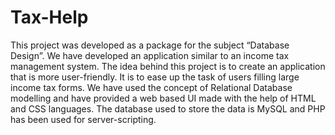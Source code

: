 # Tax-Help
This project was developed as a package for the subject “Database Design”. We have developed an application similar to an income tax management system. The idea behind this project is to create an application that 
is more user-friendly. It is to ease up the task of users filling large income tax forms. We have used the concept of Relational Database modelling and have provided a web based UI made with the help of HTML and CSS languages. The database used to store the data is MySQL and PHP has been used for server-scripting. 
 
